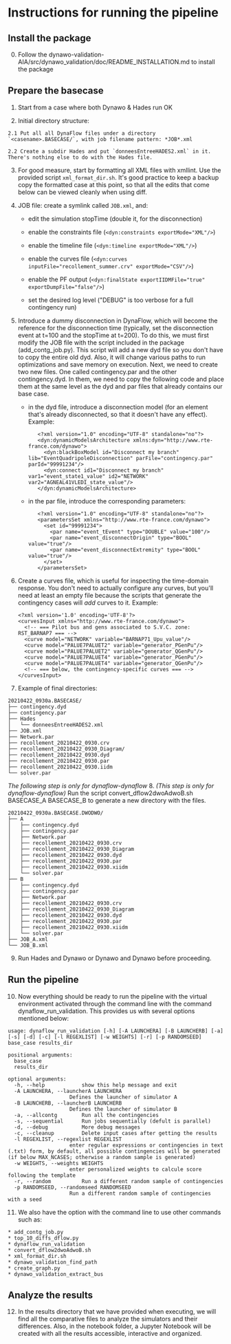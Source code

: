 
# Instructions for running the pipeline

## Install the package

  0. Follow the dynawo-validation-AIA/src/dynawo_validation/doc/README_INSTALLATION.md to install the package 

## Prepare the basecase

  1. Start from a case where both Dynawo & Hades run OK
  
  2. Initial directory structure:

	2.1 Put all all DynaFlow files under a directory `<casename>.BASECASE/`, with job filename pattern: *JOB*.xml

  	2.2 Create a subdir Hades and put `donneesEntreeHADES2.xml` in it. There's nothing else to do with the Hades file.
  
  3. For good measure, start by formatting all XML files with xmllint. Use the provided script `xml_format_dir.sh`. It's good practice to keep a backup copy the formatted case at this point, so that all the edits that come below can be viewed cleanly when using diff.

  4. JOB file: create a symlink called `JOB.xml`, and:
  
       * edit the simulation stopTime (double it, for the disconnection)
       
       * enable the constraints file (`<dyn:constraints exportMode="XML"/>`)
       
       * enable the timeline file (`<dyn:timeline exportMode="XML"/>`)

       * enable the curves file (`<dyn:curves inputFile="recollement_summer.crv" exportMode="CSV"/>`)
       
       * enable the PF output (`<dyn:finalState exportIIDMFile="true" exportDumpFile="false"/>`)
       
       * set the desired log level ("DEBUG" is too verbose for a full contingency run)
  
  5. Introduce a dummy disconnection in DynaFlow, which will become the reference for the disconnection time (typically, set the disconnection event at t=100 and the stopTime at t=200). To do  this, we must first modify the JOB file with the script included in the package (add_contg_job.py). This script will add a new  dyd file so you don't have to copy the entire old dyd. Also, it  will change various paths to run optimizations and save memory on execution. Next, we need to create two new files. One called  contingency.par and the other contingency.dyd. In them, we need  to copy the following code and place them at the same level as the dyd and par files that already contains our base case.

       * in the dyd file, introduce a disconnection model (for an
         element that's already disconnected, so that it doesn't have
         any effect). Example:
         ```
            <?xml version="1.0" encoding="UTF-8" standalone="no"?>
            <dyn:dynamicModelsArchitecture xmlns:dyn="http://www.rte-france.com/dynawo">
              <dyn:blackBoxModel id="Disconnect my branch" lib="EventQuadripoleDisconnection" parFile="contingency.par" parId="99991234"/>
              <dyn:connect id1="Disconnect my branch" var1="event_state1_value" id2="NETWORK" var2="AGNEAL41VLEDI_state_value"/>
            </dyn:dynamicModelsArchitecture>
         ```

        * in the par file, introduce the corresponding parameters:
          ```
             <?xml version="1.0" encoding="UTF-8" standalone="no"?>
             <parametersSet xmlns="http://www.rte-france.com/dynawo">
               <set id="99991234">
                 <par name="event_tEvent" type="DOUBLE" value="100"/>
                 <par name="event_disconnectOrigin" type="BOOL" value="true"/>
                 <par name="event_disconnectExtremity" type="BOOL" value="true"/>
               </set>
             </parametersSet>
           ```
  6. Create a curves file, which is useful for inspecting the
     time-domain response. You don't need to actually configure any
     curves, but you'll need at least an empty file because the
     scripts that generate the contingency cases will *add* curves to
     it. Example:
       ```
       <?xml version='1.0' encoding='UTF-8'?>
       <curvesInput xmlns="http://www.rte-france.com/dynawo">
         <!-- === Pilot bus and gens associated to S.V.C. zone: RST_BARNAP7 === -->
         <curve model="NETWORK" variable="BARNAP71_Upu_value"/>
         <curve model="PALUE7PALUET2" variable="generator_PGenPu"/>
         <curve model="PALUE7PALUET2" variable="generator_QGenPu"/>
         <curve model="PALUE7PALUET4" variable="generator_PGenPu"/>
         <curve model="PALUE7PALUET4" variable="generator_QGenPu"/>
         <!-- === below, the contingency-specific curves === -->
       </curvesInput>
       ```
  7. Example of final directories:
  
	20210422_0930a.BASECASE/
	├── contingency.dyd
	├── contingency.par
	├── Hades
	│   └── donneesEntreeHADES2.xml
	├── JOB.xml
	├── Network.par
	├── recollement_20210422_0930.crv
	├── recollement_20210422_0930_Diagram/
	├── recollement_20210422_0930.dyd
	├── recollement_20210422_0930.par
	├── recollement_20210422_0930.iidm
	└── solver.par

   *The following step is only for dynaflow-dynaflow*
   8. *(This step is only for dynaflow-dynaflow)* Run the script convert_dflow2dwoAdwoB.sh BASECASE_A BASECASE_B to generate a new directory with the files. 
   
	20210422_0930a.BASECASE.DWODWO/
	├── A
	│   ├── contingency.dyd
	│   ├── contingency.par
	│   ├── Network.par
	│   ├── recollement_20210422_0930.crv
	│   ├── recollement_20210422_0930_Diagram
	│   ├── recollement_20210422_0930.dyd
	│   ├── recollement_20210422_0930.par
	│   ├── recollement_20210422_0930.xiidm
	│   └── solver.par
	├── B
	│   ├── contingency.dyd
	│   ├── contingency.par
	│   ├── Network.par
	│   ├── recollement_20210422_0930.crv
	│   ├── recollement_20210422_0930_Diagram
	│   ├── recollement_20210422_0930.dyd
	│   ├── recollement_20210422_0930.par
	│   ├── recollement_20210422_0930.xiidm
	│   └── solver.par
	├── JOB_A.xml
	└── JOB_B.xml

   9. Run Hades and Dynawo or Dynawo and Dynawo before proceeding.
   
## Run the pipeline

   10. Now everything should be ready to run the pipeline with the virtual environment activated through the command line with the command dynaflow_run_validation. This provides us with several options mentioned below: 

	usage: dynaflow_run_validation [-h] [-A LAUNCHERA] [-B LAUNCHERB] [-a] [-s] [-d] [-c] [-l REGEXLIST] [-w WEIGHTS] [-r] [-p RANDOMSEED] base_case results_dir

	positional arguments:
	  base_case
	  results_dir

	optional arguments:
	  -h, --help            show this help message and exit
	  -A LAUNCHERA, --launcherA LAUNCHERA
		                Defines the launcher of simulator A
	  -B LAUNCHERB, --launcherB LAUNCHERB
		                Defines the launcher of simulator B
	  -a, --allcontg        Run all the contingencies
	  -s, --sequential      Run jobs sequentially (defult is parallel)
	  -d, --debug           More debug messages
	  -c, --cleanup         Delete input cases after getting the results
	  -l REGEXLIST, --regexlist REGEXLIST
		                enter regular expressions or contingencies in text (.txt) form, by default, all possible contingencies will be generated (if below MAX_NCASES; otherwise a random sample is generated)
	  -w WEIGHTS, --weights WEIGHTS
		                enter personalized weights to calcule score following the template
	  -r, --random          Run a different random sample of contingencies
	  -p RANDOMSEED, --randomseed RANDOMSEED
		                Run a different random sample of contingencies with a seed

   11. We also have the option with the command line to use other commands such as: 

	* add_contg_job.py 
	* top_10_diffs_dflow.py
	* dynaflow_run_validation
	* convert_dflow2dwoAdwoB.sh
	* xml_format_dir.sh
	* dynawo_validation_find_path
	* create_graph.py
	* dynawo_validation_extract_bus

## Analyze the results 

   12. In the results directory that we have provided when executing, we will find all the comparative files to analyze the simulators and their differences. Also, in the notebook folder, a Jupyter Notebook will be created with all the results accessible, interactive and organized. 


	


